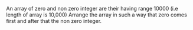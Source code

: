 An array of zero and non zero integer are their having range 10000 (i.e length of array is 10,000)
Arrange the array in such a way that zero comes first and after that the non zero integer.

